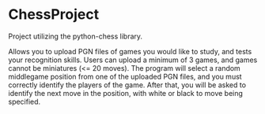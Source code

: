 # ChessProject

Project utilizing the python-chess library.

Allows you to upload PGN files of games you would like to study, and tests your recognition skills. Users can upload a minimum of 3 games, and games cannot be miniatures (<= 20 moves). The program will select a random middlegame position from one of the uploaded PGN files, and you must correctly identify the players of the game. After that, you will be asked to identify the next move in the position, with white or black to move being specified.
